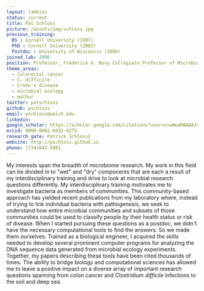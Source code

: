 ```yaml
---
layout: labbies
status: current
title: Pat Schloss
picture: /assets/img/schloss.jpg
previous_training:
  BS : Cornell University (1997)
  PhD : Cornell University (2002)
  Postdoc : University of Wisconsin (2006)
joined_lab: 2006
position: Professor, Frederick G. Novy Collegiate Professor of Microbiome Research<br>PI
theme_areas:
  - Colorectal cancer
  - C. difficile
  - Crohn's disease
  - microbial ecology
  - mothur
twitter: patschloss
github: pschloss
email: pschloss@umich.edu
linkedin:
google_scholar: https://scholar.google.com/citations?user=xswWwaMAAAAJ&hl=en
orcid: 0000-0002-6935-4275
research_gate: Patrick_Schloss2
website: http://pschloss.github.io
phone: (734)647-5801
---
```


My interests span the breadth of microbiome research. My work in this field can be divided in to "wet" and "dry" components that are each a result of my interdisciplinary training and drive to look at microbial research questions differently. My interdisciplinary training motivates me to investigate bacteria as members of communities. This community-based approach has yielded recent publications from my laboratory where, instead of trying to link individual bacteria with pathogenesis, we seek to understand how entire microbial communities and subsets of those communities could be used to classify people by their health status or risk of disease. When I started pursuing these questions as a postdoc, we didn't have the necessary computational tools to find the answers. So we made them ourselves. Trained as a biological engineer, I acquired the skills needed to develop several prominent computer programs for analyzing the DNA sequence data generated from microbial ecology experiments. Together, my papers describing these tools have been cited thousands of times. The ability to bridge biology and computational sciences has allowed me to leave a positive impact on a diverse array of important research questions spanning from colon cancer and *Clostridium difficile* infections to the soil and deep sea.
